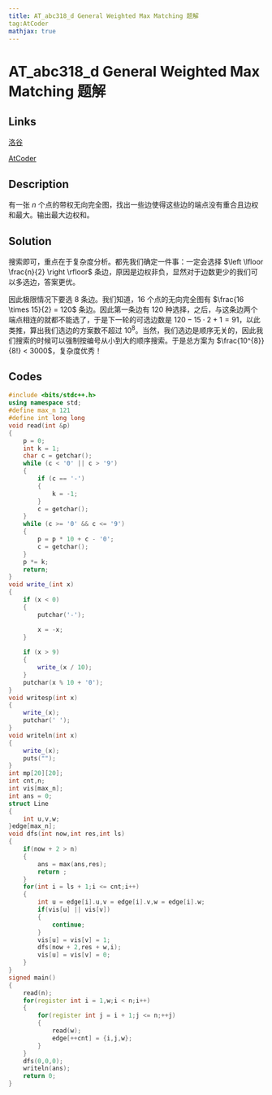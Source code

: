 ```yaml
---
title: AT_abc318_d General Weighted Max Matching 题解
tag:AtCoder
mathjax: true
---
```


# AT_abc318_d General Weighted Max Matching 题解

## Links

[洛谷](https://www.luogu.com.cn/problem/AT_abc318_d)

[AtCoder](https://atcoder.jp/contests/abc318/tasks/abc318_d)

## Description

有一张 $n$ 个点的带权无向完全图，找出一些边使得这些边的端点没有重合且边权和最大。输出最大边权和。

## Solution

搜索即可，重点在于复杂度分析。都先我们确定一件事：一定会选择 $\left \lfloor \frac{n}{2} \right \rfloor$ 条边，原因是边权非负，显然对于边数更少的我们可以多选边，答案更优。

因此极限情况下要选 $8$ 条边。我们知道，$16$ 个点的无向完全图有 $\frac{16 \times 15}{2} = 120$ 条边。因此第一条边有 $120$ 种选择，之后，与这条边两个端点相连的就都不能选了，于是下一轮的可选边数是 $120 - 15 \cdot 2 + 1 =  91$，以此类推，算出我们选边的方案数不超过 $10^{8}$。当然，我们选边是顺序无关的，因此我们搜索的时候可以强制按编号从小到大的顺序搜索。于是总方案为 $\frac{10^{8}}{8!} < 3000$，复杂度优秀！

## Codes

```cpp
#include <bits/stdc++.h>
using namespace std;
#define max_n 121
#define int long long
void read(int &p)
{
    p = 0;
    int k = 1;
    char c = getchar();
    while (c < '0' || c > '9')
    {
        if (c == '-')
        {
            k = -1;
        }
        c = getchar();
    }
    while (c >= '0' && c <= '9')
    {
        p = p * 10 + c - '0';
        c = getchar();
    }
    p *= k;
    return;
}
void write_(int x)
{
    if (x < 0)
    {
        putchar('-');

        x = -x;
    }
    
    if (x > 9)
    {
        write_(x / 10);
    }
    putchar(x % 10 + '0');
}
void writesp(int x)
{
    write_(x);
    putchar(' ');
}
void writeln(int x)
{
    write_(x);
    puts("");
}
int mp[20][20];
int cnt,n;
int vis[max_n];
int ans = 0;
struct Line
{
    int u,v,w;
}edge[max_n];
void dfs(int now,int res,int ls)
{
    if(now + 2 > n)
    {
        ans = max(ans,res);
        return ;
    }
    for(int i = ls + 1;i <= cnt;i++)
    {
        int u = edge[i].u,v = edge[i].v,w = edge[i].w;
        if(vis[u] || vis[v])
        {
            continue;
        }
        vis[u] = vis[v] = 1;
        dfs(now + 2,res + w,i);
        vis[u] = vis[v] = 0;
    }
}
signed main()
{
    read(n);
    for(register int i = 1,w;i < n;i++)
    {
        for(register int j = i + 1;j <= n;++j)
        {
            read(w);
            edge[++cnt] = {i,j,w};
        }
    }
    dfs(0,0,0);
    writeln(ans);
    return 0;
}
```
